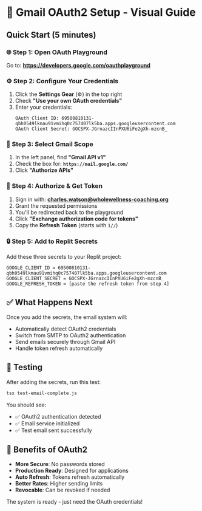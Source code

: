 # 🔐 Gmail OAuth2 Setup - Visual Guide

## Quick Start (5 minutes)

### 🌐 Step 1: Open OAuth Playground
Go to: **https://developers.google.com/oauthplayground**

### ⚙️ Step 2: Configure Your Credentials
1. Click the **Settings Gear** (⚙️) in the top right
2. Check **"Use your own OAuth credentials"**
3. Enter your credentials:
   ```
   OAuth Client ID: 69500810131-qbh0549lkmau91vmihq0c757407lk5ba.apps.googleusercontent.com
   OAuth Client Secret: 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
   ```

### 📧 Step 3: Select Gmail Scope
1. In the left panel, find **"Gmail API v1"**
2. Check the box for: **`https://mail.google.com/`**
3. Click **"Authorize APIs"**

### 🔑 Step 4: Authorize & Get Token
1. Sign in with: **charles.watson@wholewellness-coaching.org**
2. Grant the requested permissions
3. You'll be redirected back to the playground
4. Click **"Exchange authorization code for tokens"**
5. Copy the **Refresh Token** (starts with `1//`)

### 🔒 Step 5: Add to Replit Secrets
Add these three secrets to your Replit project:
```
GOOGLE_CLIENT_ID = 69500810131-qbh0549lkmau91vmihq0c757407lk5ba.apps.googleusercontent.com
GOOGLE_CLIENT_SECRET = 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
GOOGLE_REFRESH_TOKEN = [paste the refresh token from step 4]
```

## ✅ What Happens Next

Once you add the secrets, the email system will:
- Automatically detect OAuth2 credentials
- Switch from SMTP to OAuth2 authentication
- Send emails securely through Gmail API
- Handle token refresh automatically

## 🧪 Testing

After adding the secrets, run this test:
```bash
tsx test-email-complete.js
```

You should see:
- ✅ OAuth2 authentication detected
- ✅ Email service initialized
- ✅ Test email sent successfully

## 🎯 Benefits of OAuth2

- **More Secure**: No passwords stored
- **Production Ready**: Designed for applications
- **Auto Refresh**: Tokens refresh automatically
- **Better Rates**: Higher sending limits
- **Revocable**: Can be revoked if needed

The system is ready - just need the OAuth credentials!